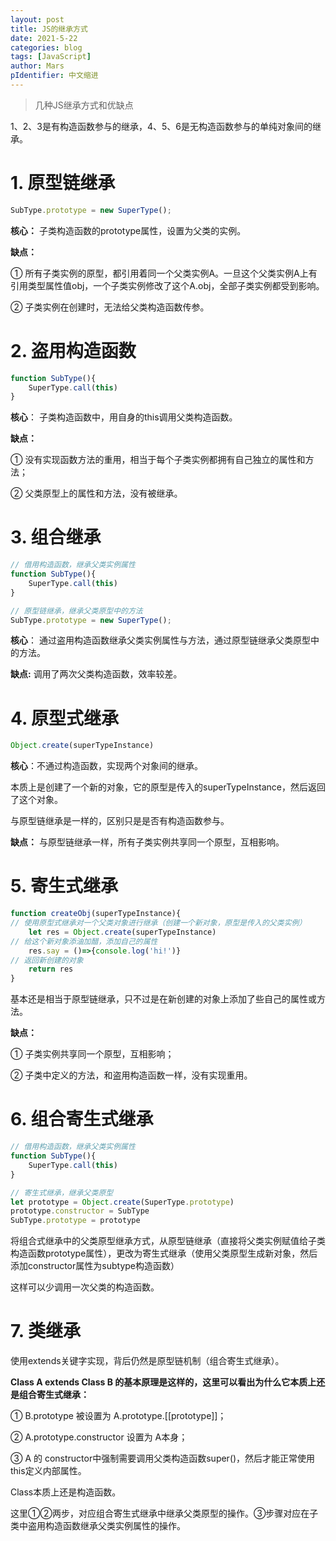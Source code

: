 ```yaml
---
layout: post
title: JS的继承方式
date: 2021-5-22
categories: blog
tags: [JavaScript]
author: Mars
pIdentifier: 中文缩进
---
```


> 几种JS继承方式和优缺点
>

1、2、3是有构造函数参与的继承，4、5、6是无构造函数参与的单纯对象间的继承。

# 1. 原型链继承

```js
SubType.prototype = new SuperType();
```

**核心：** 子类构造函数的prototype属性，设置为父类的实例。

**缺点：** 

① 所有子类实例的原型，都引用着同一个父类实例A。一旦这个父类实例A上有引用类型属性值obj，一个子类实例修改了这个A.obj，全部子类实例都受到影响。

② 子类实例在创建时，无法给父类构造函数传参。

# 2. 盗用构造函数

```js
function SubType(){
    SuperType.call(this)
}
```
**核心**： 子类构造函数中，用自身的this调用父类构造函数。

**缺点：** 

① 没有实现函数方法的重用，相当于每个子类实例都拥有自己独立的属性和方法；

② 父类原型上的属性和方法，没有被继承。


# 3. 组合继承

```js
// 借用构造函数，继承父类实例属性
function SubType(){
    SuperType.call(this)
}

// 原型链继承，继承父类原型中的方法
SubType.prototype = new SuperType();
```

**核心**： 通过盗用构造函数继承父类实例属性与方法，通过原型链继承父类原型中的方法。

**缺点:** 调用了两次父类构造函数，效率较差。

# 4. 原型式继承

```js
Object.create(superTypeInstance)
```

**核心**：不通过构造函数，实现两个对象间的继承。

本质上是创建了一个新的对象，它的原型是传入的superTypeInstance，然后返回了这个对象。

与原型链继承是一样的，区别只是是否有构造函数参与。

**缺点：** 与原型链继承一样，所有子类实例共享同一个原型，互相影响。

# 5. 寄生式继承

```js
function createObj(superTypeInstance){
// 使用原型式继承对一个父类对象进行继承（创建一个新对象，原型是传入的父类实例）
    let res = Object.create(superTypeInstance)
// 给这个新对象添油加醋，添加自己的属性
    res.say = ()=>{console.log('hi!')}
// 返回新创建的对象
    return res
}
```

基本还是相当于原型链继承，只不过是在新创建的对象上添加了些自己的属性或方法。

**缺点：** 

① 子类实例共享同一个原型，互相影响；

② 子类中定义的方法，和盗用构造函数一样，没有实现重用。

# 6. 组合寄生式继承

```js
// 借用构造函数，继承父类实例属性
function SubType(){
    SuperType.call(this)
}

// 寄生式继承，继承父类原型
let prototype = Object.create(SuperType.prototype)
prototype.constructor = SubType
SubType.prototype = prototype
```

将组合式继承中的父类原型继承方式，从原型链继承（直接将父类实例赋值给子类构造函数prototype属性），更改为寄生式继承（使用父类原型生成新对象，然后添加constructor属性为subtype构造函数）

这样可以少调用一次父类的构造函数。

# 7. 类继承

使用extends关键字实现，背后仍然是原型链机制（组合寄生式继承）。

**Class A extends Class B 的基本原理是这样的，这里可以看出为什么它本质上还是组合寄生式继承：**

① B.prototype 被设置为 A.prototype.\[\[prototype\]\]；

② A.prototype.constructor 设置为 A本身；

③ A 的 constructor中强制需要调用父类构造函数super()，然后才能正常使用this定义内部属性。

Class本质上还是构造函数。

这里①②两步，对应组合寄生式继承中继承父类原型的操作。③步骤对应在子类中盗用构造函数继承父类实例属性的操作。
